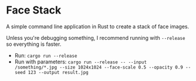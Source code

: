 # Face Stack

A simple command line application in Rust to create a stack of face images.

Unless you're debugging something, I recommend running with `--release` so everything is faster.

* Run: `cargo run --release`
* Run with parameters: `cargo run --release -- --input /something/*.jpg --size 1024x1024 --face-scale 0.5 --opacity 0.9 --seed 123 --output result.jpg`
